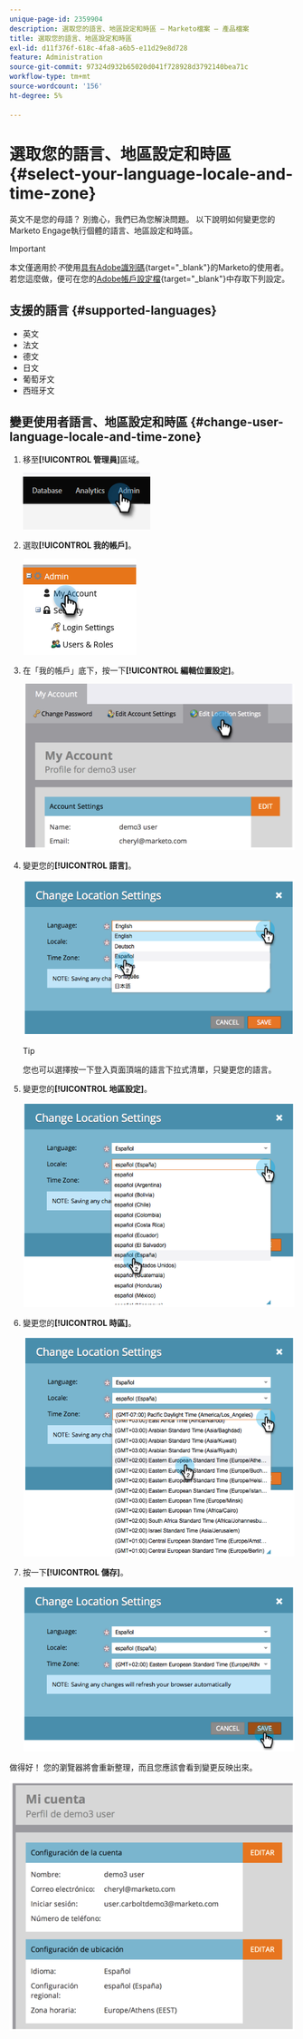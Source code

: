 ```yaml
---
unique-page-id: 2359904
description: 選取您的語言、地區設定和時區 — Marketo檔案 — 產品檔案
title: 選取您的語言、地區設定和時區
exl-id: d11f376f-618c-4fa8-a6b5-e11d29e8d728
feature: Administration
source-git-commit: 97324d932b65020d041f728928d3792140bea71c
workflow-type: tm+mt
source-wordcount: '156'
ht-degree: 5%

---
```


# 選取您的語言、地區設定和時區 {#select-your-language-locale-and-time-zone}

英文不是您的母語？ 別擔心，我們已為您解決問題。 以下說明如何變更您的Marketo Engage執行個體的語言、地區設定和時區。

>[!IMPORTANT]
>
>本文僅適用於&#x200B;_不_&#x200B;使用[具有Adobe識別碼](/help/marketo/product-docs/administration/marketo-with-adobe-identity/adobe-identity-management-overview.md){target="_blank"}的Marketo的使用者。 若您這麼做，便可在您的[Adobe帳戶設定檔](https://account.adobe.com/tw/profile){target="_blank"}中存取下列設定。

## 支援的語言 {#supported-languages}

* 英文
* 法文
* 德文
* 日文
* 葡萄牙文
* 西班牙文

## 變更使用者語言、地區設定和時區 {#change-user-language-locale-and-time-zone}

1. 移至&#x200B;**[!UICONTROL 管理員]**&#x200B;區域。

   ![](assets/select-your-language-locale-and-time-zone-1.png)

1. 選取&#x200B;**[!UICONTROL 我的帳戶]**。

   ![](assets/select-your-language-locale-and-time-zone-2.png)

1. 在「我的帳戶」底下，按一下&#x200B;**[!UICONTROL 編輯位置設定]**。

   ![](assets/select-your-language-locale-and-time-zone-3.png)

1. 變更您的&#x200B;**[!UICONTROL 語言]**。

   ![](assets/select-your-language-locale-and-time-zone-4.png)

   >[!TIP]
   >
   >您也可以選擇按一下登入頁面頂端的語言下拉式清單，只變更您的語言。

1. 變更您的&#x200B;**[!UICONTROL 地區設定]**。

   ![](assets/select-your-language-locale-and-time-zone-5.png)

1. 變更您的&#x200B;**[!UICONTROL 時區]**。

   ![](assets/select-your-language-locale-and-time-zone-6.png)

1. 按一下&#x200B;**[!UICONTROL 儲存]**。

   ![](assets/select-your-language-locale-and-time-zone-7.png)

做得好！ 您的瀏覽器將會重新整理，而且您應該會看到變更反映出來。

![](assets/select-your-language-locale-and-time-zone-8.png)
